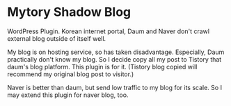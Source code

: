 # Mytory Shadow Blog

WordPress Plugin. Korean internet portal, Daum and Naver don't crawl external blog outside of itself well.

My blog is on hosting service, so has taken disadvantage. Especially, Daum practically don't know my blog. So I decide copy all my post to Tistory that daum's blog platform. This plugin is for it. (Tistory blog copied will recommend my original blog post to visitor.)

Naver is better than daum, but send low traffic to my blog for its scale. So I may extend this plugin for naver blog, too.